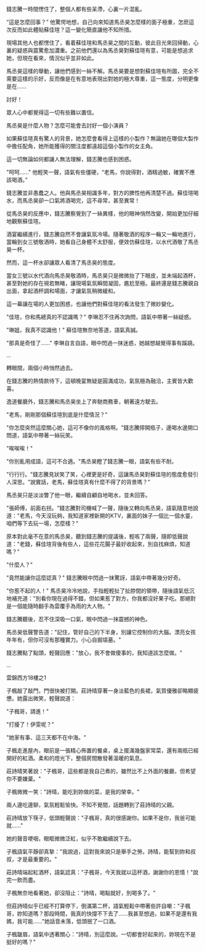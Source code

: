 錢志騰一時間愣住了，整個人都有些呆滯，心裏一片混亂。

“這是怎麼回事？” 他驚愕地想，自己向來知道馬丞昊怎麼樣的面子極重，怎麽這次反而如此體貼蘇佳瑄？這一變化簡直讓他不知所措。

現場其他人也都愣住了，看着蘇佳瑄和馬丞昊之間的互動，彼此目光來回掃動，心裏的疑惑與震驚愈加濃重。之前他們還以為馬丞昊對蘇佳瑄有意，可能是想追求她，但現在看來，情況似乎並非如此。

馬丞昊這樣的舉動，讓他們感到一絲不解。馬丞昊要是想對蘇佳瑄有所圖，完全不需要這樣的示好，反而像是在有意地表現出對她的極大尊重，這一態度，分明更像是在……

討好！

眾人心中都覺得這一切有些難以置信。

馬丞昊是什麼人物？怎麼可能會去討好一個小演員？

如果蘇佳瑄真有驚人的背景，她怎麼會看得上這樣的小製作？無論她在哪個大製作中擔任配角，她所能獲得的關注度都遠超這個小製作的女主角。

這一切無論如何都讓人無法理解，錢志騰也感到困惑。

"呵呵……" 他輕笑一聲，語氣有些僵硬，“老馬，你說得對，酒精過敏，確實不應該喝酒。”

錢志騰並非愚蠢之人。他與馬丞昊相識多年，對方的脾性他再清楚不過。蘇佳瑄喝水，而馬丞昊卻一口氣將酒喝完，這不尋常，甚至異常！

從馬丞昊的反應中，錢志騰察覺到了一絲異樣，他的眼神悄然改變，開始更加仔細地觀察蘇佳瑄。

酒宴繼續進行，錢志騰自然不會讓氣氛冷場。隨著敬酒的程序一輪又一輪地進行，當輪到女三號敬酒時，她看自己身體不太舒服，便效仿蘇佳瑄，以水代酒敬了馬丞昊一杯。

然而，這一杯水卻讓眾人看清了馬丞昊的態度。

當女三號以水代酒向馬丞昊敬酒時，馬丞昊只是微微抬了下眼皮，並未端起酒杯，甚至對她的存在視若無睹，讓現場氣氛瞬間凝固，尷尬至極。最終還是錢志騰親自出面，拿起酒杯調和場面，才讓氣氛稍微緩和。

這一幕讓在場的人更加困惑，也讓他們對蘇佳瑄的看法發生了微妙變化。

"佳瑄，你和馬總真的不認識嗎？" 李琳忍不住再次詢問，語氣中帶著一絲疑惑。

"琳姐，我真不認識他！" 蘇佳瑄無奈地答道，語氣真誠。

"那真是奇怪了……" 李琳自言自語，眼中閃過一抹迷惑，她越想越覺得事有蹊蹺。

...

轉眼間，兩個小時悄然過去。

在錢志騰的熱情款待下，這頓晚宴無疑是圓滿成功，氣氛極為融洽，主賓皆大歡喜。

逸道餐廳外，錢志騰和馬丞昊坐上了奔馳商務車，朝著遠方駛去。

"老馬，剛剛那個蘇佳瑄到底是什麼情況？"

"你怎麼突然這麼關心她，這可不像你的風格啊。"錢志騰擰開瓶子，邊喝水邊開口問道，語氣中帶著一絲玩笑。

"唉唉唉！"

"你別亂用成語，這可不合適。"馬丞昊瞪了錢志騰一眼，語氣有些不耐。

"行行行。"錢志騰見狀笑了笑，心裡更是好奇，這讓馬丞昊對蘇佳瑄的態度愈發引人深思。"說實話，老馬，蘇佳瑄真有什麼不得了的背景嗎？"

馬丞昊只是淡淡瞥了他一眼，繼續自顧自地喝水，並未回答。

"張師傅，前面右拐。"錢志騰對司機喊了一聲，隨後又轉向馬丞昊，語氣隨意地說道："老馬，今天沒玩夠，我知道家裡新開的KTV，裏面的妹子一個比一個水靈，咱們等下去玩一場，怎麼樣？"

原本對此毫不在意的馬丞昊，聽到錢志騰的提議後，輕咳了兩聲，隨即低聲說道："老錢，蘇佳瑄背後有些人，這些花花腸子最好收起來，別自找麻煩，知道嗎？"

"什麼人？"

"竟然能讓你這麼認真？" 錢志騰眼中閃過一抹驚訝，語氣中帶著幾分好奇。

"你惹不起的人！" 馬丞昊冷冷地說，手指輕輕扯了扯脖間的領帶，隨後語氣低沉地補充道："別看你現在過得不錯，但如果惹了對方，你我都沒好果子吃。那絕對是一個能隨時翻手為雲覆手為雨的大人物。"

錢志騰聽後，忍不住深吸一口氣，眼中閃過一抹震撼的神色。

馬丞昊低聲警告道："記住，管好自己的下半身，別讓它控制你的大腦。漂亮女孩年年有，但你可沒有那種實力。小心自掘墳墓。"

錢志騰點了點頭，輕聲回應："放心，我不會做傻事的，我知道該怎麼做。"

...

雲錦西方18樓之1

子楓敲了敲門，門很快被打開。莊詩晴穿著一身淡藍色的長裙，氣質優雅卻略顯疲憊。她露出微笑，輕聲說道：

"子楓哥，請進！"

"打擾了！伊雯呢？"

"她家有事、這三天都不在中海。"

子楓走進屋內，眼前是一張精心佈置的餐桌，桌上擺滿幾盤家常菜，還有兩瓶已經開好的紅酒。柔和的燈光下，整個房間散發著溫暖的氣息。

莊詩晴笑著說："子楓哥，這些都是我自己煮的，雖然比不上外面的餐廳，但希望你不要嫌棄。"

子楓微微一笑："詩晴，能吃到妳做的菜，是我的榮幸。"

兩人邊吃邊聊，氣氛輕鬆愉快。不知不覺間，話題轉到了莊詩晴的父親。

莊詩晴放下筷子，低頭輕聲說："子楓哥，真的很感謝你。如果不是你，我爸可能就……"

她的聲音哽咽，眼眶微微泛紅，似乎不敢繼續說下去。

子楓語氣平靜卻真摯："我說過，這對我來說只是舉手之勞。詩晴，能幫到妳和叔叔，才是最重要的。"

莊詩晴端起紅酒杯，語氣認真："子楓哥，今天我就以這杯酒，謝謝你的恩情！"說完一飲而盡。

子楓無奈地看著她，卻沒阻止："詩晴，喝點就好，別喝多了。"

但莊詩晴似乎已經不打算停下，倒滿第二杯，語氣輕鬆中帶著些許自嘲："子楓哥，妳知道嗎？那段時間，我真的快撐不下去了……我甚至想過，如果不是還有我媽，我可能……"她話音未落，低頭抿了一口酒。

子楓皺眉，語氣中透著關心："詩晴，別這麼說。一切都會好起來的，妳現在不是挺好的嗎？"